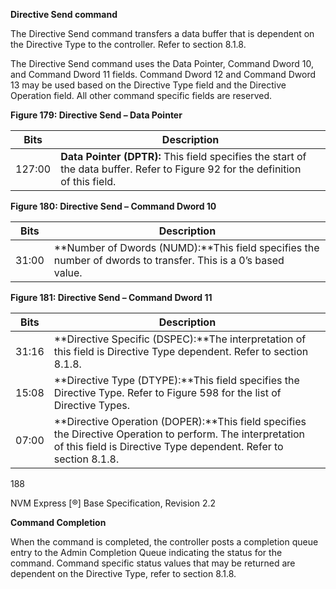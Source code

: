 ﻿**Directive Send command**


The Directive Send command transfers a data buffer that is dependent on the Directive Type to the
controller. Refer to section 8.1.8.


The Directive Send command uses the Data Pointer, Command Dword 10, and Command Dword 11 fields.
Command Dword 12 and Command Dword 13 may be used based on the Directive Type field and the
Directive Operation field. All other command specific fields are reserved.


**Figure 179: Directive Send – Data Pointer**

|Bits|Description|
|---|---|
|127:00|**Data Pointer (DPTR):** This field specifies the start of the data buffer. Refer to Figure 92 for the definition<br>of this field.|



**Figure 180: Directive Send – Command Dword 10**

|Bits|Description|
|---|---|
|31:00|**Number of Dwords (NUMD):**This field specifies the number of dwords to transfer. This is a 0’s based<br>value.|



**Figure 181: Directive Send – Command Dword 11**

|Bits|Description|
|---|---|
|31:16|**Directive Specific (DSPEC):**The interpretation of this field is Directive Type dependent. Refer to section<br>8.1.8.|
|15:08|**Directive Type (DTYPE):**This field specifies the Directive Type. Refer to Figure 598 for the list of<br>Directive Types.|
|07:00|**Directive Operation (DOPER):**This field specifies the Directive Operation to perform. The interpretation<br>of this field is Directive Type dependent. Refer to section 8.1.8.|



188


NVM Express [®] Base Specification, Revision 2.2


**Command Completion**


When the command is completed, the controller posts a completion queue entry to the Admin Completion
Queue indicating the status for the command. Command specific status values that may be returned are
dependent on the Directive Type, refer to section 8.1.8.

